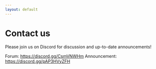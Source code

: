 ```yaml
---
layout: default
---
```


# Contact us

Please join us on Discord for discussion and up-to-date announcements!

Forum: https://discord.gg/CsmVNWHm
Announcement:  https://discord.gg/pAP3HVyZFH

<!-- <iframe src="https://docs.google.com/forms/d/e/1FAIpQLSclcEuv0rxaxCdvwYekuFmmOaI41YHV1jnBMJ1hW_oskIWhSQ/viewform?embedded=true" width="100%" height="1000" frameborder="0" marginheight="0" marginwidth="0">Loading…</iframe> -->